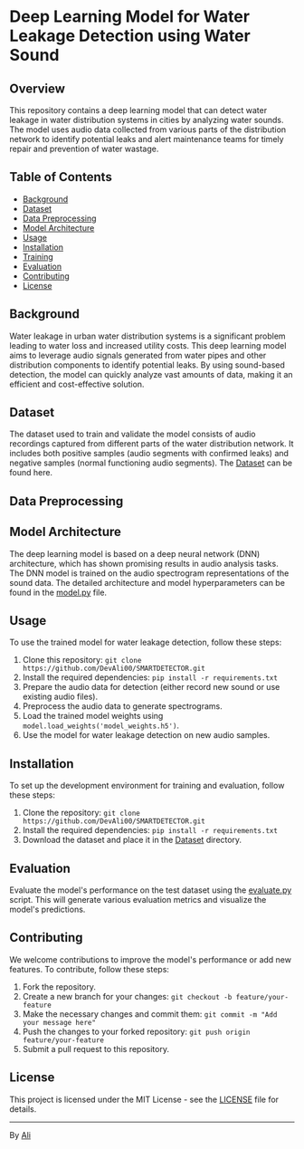# Deep Learning Model for Water Leakage Detection using Water Sound


## Overview

This repository contains a deep learning model that can detect water leakage in water distribution systems in cities by analyzing water sounds. The model uses audio data collected from various parts of the distribution network to identify potential leaks and alert maintenance teams for timely repair and prevention of water wastage.

## Table of Contents

- [Background](#background)
- [Dataset](#dataset)
- [Data Preprocessing](#Data-Preprocessing)
- [Model Architecture](#model-architecture)
- [Usage](#usage)
- [Installation](#installation)
- [Training](#training)
- [Evaluation](#evaluation)
- [Contributing](#contributing)
- [License](#license)

## Background

Water leakage in urban water distribution systems is a significant problem leading to water loss and increased utility costs. This deep learning model aims to leverage audio signals generated from water pipes and other distribution components to identify potential leaks. By using sound-based detection, the model can quickly analyze vast amounts of data, making it an efficient and cost-effective solution.

## Dataset

The dataset used to train and validate the model consists of audio recordings captured from different parts of the water distribution network. It includes both positive samples (audio segments with confirmed leaks) and negative samples (normal functioning audio segments). The [Dataset](https://data.mendeley.com/datasets/tbrnp6vrnj/1) can be found here.

## Data Preprocessing


## Model Architecture

The deep learning model is based on a deep neural network (DNN) architecture, which has shown promising results in audio analysis tasks. The DNN model is trained on the audio spectrogram representations of the sound data. The detailed architecture and model hyperparameters can be found in the [model.py](/model.py) file.

## Usage

To use the trained model for water leakage detection, follow these steps:

1. Clone this repository: `git clone https://github.com/DevAli00/SMARTDETECTOR.git`
2. Install the required dependencies: `pip install -r requirements.txt`
3. Prepare the audio data for detection (either record new sound or use existing audio files).
4. Preprocess the audio data to generate spectrograms.
5. Load the trained model weights using `model.load_weights('model_weights.h5')`.
6. Use the model for water leakage detection on new audio samples.

## Installation

To set up the development environment for training and evaluation, follow these steps:

1. Clone the repository: `git clone https://github.com/DevAli00/SMARTDETECTOR.git`
2. Install the required dependencies: `pip install -r requirements.txt`
3. Download the dataset and place it in the [Dataset](https://data.mendeley.com/datasets/tbrnp6vrnj/1) directory.


## Evaluation

Evaluate the model's performance on the test dataset using the [evaluate.py](/evaluate.py) script. This will generate various evaluation metrics and visualize the model's predictions.


## Contributing

We welcome contributions to improve the model's performance or add new features. To contribute, follow these steps:

1. Fork the repository.
2. Create a new branch for your changes: `git checkout -b feature/your-feature`
3. Make the necessary changes and commit them: `git commit -m "Add your message here"`
4. Push the changes to your forked repository: `git push origin feature/your-feature`
5. Submit a pull request to this repository.

## License

This project is licensed under the MIT License - see the [LICENSE](/LICENSE) file for details.

---

By [Ali](https://github.com/DevAli00)
